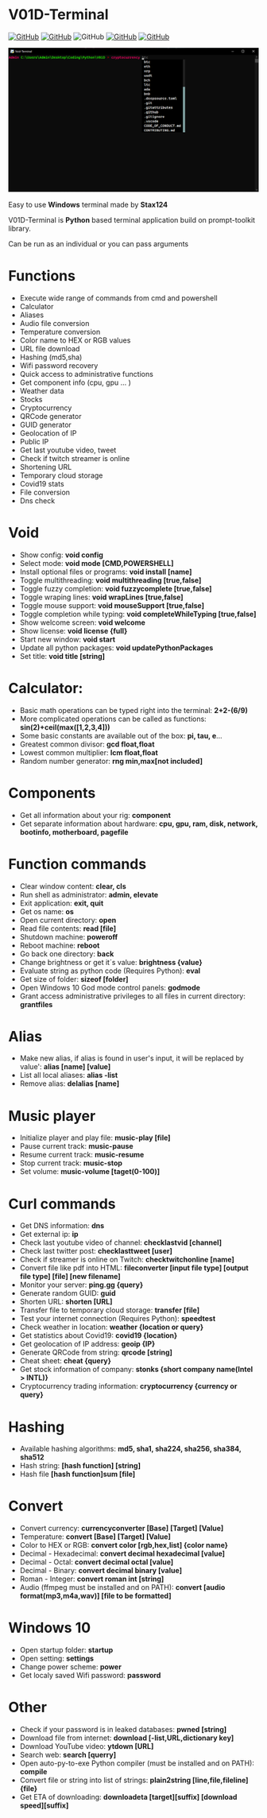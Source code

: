 # V01D-Terminal

[![GitHub](https://img.shields.io/github/license/Stax124/V01D-Terminal?style=for-the-badge)](https://github.com/Stax124/V01D-Terminal/blob/master/LICENSE)
[![GitHub](https://img.shields.io/github/last-commit/Stax124/V01D-Terminal?style=for-the-badge)](https://github.com/Stax124/Void-Terminal/commits/master)
![GitHub](https://img.shields.io/github/downloads/Stax124/V01D-Terminal/total?color=%230000ff&logo=GitHub&style=for-the-badge)
[![GitHub](https://img.shields.io/github/v/release/Stax124/V01D-Terminal?label=Stable&style=for-the-badge)](https://github.com/Stax124/V01D-Terminal/releases)
[![GitHub](https://img.shields.io/github/v/release/Stax124/V01D-Terminal?include_prereleases&label=latest&style=for-the-badge)](https://github.com/Stax124/V01D-Terminal/releases)


<p align="center">
  <img src="img/Autocompletion.png">
</p>

Easy to use **Windows** terminal made by **Stax124**

V01D-Terminal is **Python** based terminal application build on prompt-toolkit library.

Can be run as an individual or you can pass arguments

# Functions
  - Execute wide range of commands from cmd and powershell
  - Calculator
  - Aliases
  - Audio file conversion
  - Temperature conversion
  - Color name to HEX or RGB values
  - URL file download
  - Hashing (md5,sha)
  - Wifi password recovery
  - Quick access to administrative functions
  - Get component info (cpu, gpu ... )
  - Weather data
  - Stocks
  - Cryptocurrency
  - QRCode generator
  - GUID generator
  - Geolocation of IP
  - Public IP
  - Get last youtube video, tweet
  - Check if twitch streamer is online
  - Shortening URL
  - Temporary cloud storage
  - Covid19 stats
  - File conversion
  - Dns check

# Void
  - Show config: **void config**
  - Select mode: **void mode [CMD,POWERSHELL]**
  - Install optional files or programs: **void install [name]**
  - Toggle multithreading: **void multithreading [true,false]**
  - Toggle fuzzy completion: **void fuzzycomplete [true,false]**
  - Toggle wraping lines: **void wrapLines [true,false]**
  - Toggle mouse support: **void mouseSupport [true,false]**
  - Toggle completion while typing: **void completeWhileTyping [true,false]**
  - Show welcome screen: **void welcome**
  - Show license: **void license {full}**
  - Start new window: **void start**
  - Update all python packages: **void updatePythonPackages**
  - Set title: **void title [string]**

# Calculator:
  - Basic math operations can be typed right into the terminal: **2+2-(6/9)**
  - More complicated operations can be called as functions: **sin(2)+ceil(max([1,2,3,4]))**
  - Some basic constants are available out of the box: **pi, tau, e**...
  - Greatest common divisor: **gcd float,float**
  - Lowest common multiplier: **lcm float,float**
  - Random number generator: **rng min,max[not included]**

# Components
  - Get all information about your rig: **component**
  - Get separate information about hardware: **cpu, gpu, ram, disk, network, bootinfo, motherboard, pagefile**

# Function commands
  - Clear window content: **clear, cls**
  - Run shell as administrator: **admin, elevate**
  - Exit application: **exit, quit**
  - Get os name: **os**
  - Open current directory: **open**
  - Read file contents: **read [file]**
  - Shutdown machine: **poweroff**
  - Reboot machine: **reboot**
  - Go back one directory: **back**
  - Change brightness or get it´s value: **brightness {value}**
  - Evaluate string as python code (Requires Python): **eval**
  - Get size of folder: **sizeof [folder]**
  - Open Windows 10 God mode control panels: **godmode**
  - Grant access administrative privileges to all files in current directory: **grantfiles**

# Alias
  - Make new alias, if alias is found in user's input, it will be replaced by value': **alias [name] [value]**
  - List all local aliases: **alias -list**
  - Remove alias: **delalias [name]**

# Music player
  - Initialize player and play file: **music-play [file]**
  - Pause current track: **music-pause**
  - Resume current track: **music-resume**
  - Stop current track: **music-stop**
  - Set volume: **music-volume [taget(0-100)]**

# Curl commands
  - Get DNS information: **dns**
  - Get external ip: **ip**
  - Check last youtube video of channel: **checklastvid [channel]**
  - Check last twitter post: **checklasttweet [user]**
  - Check if streamer is online on Twitch: **checktwitchonline [name]**
  - Convert file like pdf into HTML: **fileconverter [input file type] [output file type] [file] [new filename]**
  - Monitor your server: **ping.gg {query}**
  - Generate random GUID: **guid**
  - Shorten URL: **shorten [URL]**
  - Transfer file to temporary cloud storage: **transfer [file]**
  - Test your internet connection (Requires Python): **speedtest**
  - Check weather in location: **weather {location or query}**
  - Get statistics about Covid19: **covid19 {location}**
  - Get geolocation of IP address: **geoip {IP}**
  - Generate QRCode from string: **qrcode [string]**
  - Cheat sheet: **cheat {query}**
  - Get stock information of company: **stonks {short company name(Intel > INTL)}**
  - Cryptocurrency trading information: **cryptocurrency {currency or query}**

# Hashing
  - Available hashing algorithms: **md5, sha1, sha224, sha256, sha384, sha512**
  - Hash string: **[hash function] [string]**
  - Hash file **[hash function]sum [file]**

# Convert
  - Convert currency: **currencyconverter [Base] [Target] [Value]**
  - Temperature: **convert [Base] [Target] [Value]**
  - Color to HEX or RGB: **convert color [rgb,hex,list] {color name}**
  - Decimal - Hexadecimal: **convert decimal hexadecimal [value]**
  - Decimal - Octal: **convert decimal octal [value]**
  - Decimal - Binary: **convert decimal binary [value]**
  - Roman - Integer: **convert roman int [string]**
  - Audio (ffmpeg must be installed and on PATH): **convert [audio format(mp3,m4a,wav)] [file to be formatted]**

# Windows 10
  - Open startup folder: **startup**
  - Open setting: **settings**
  - Change power scheme: **power**
  - Get localy saved Wifi password: **password**

# Other
  - Check if your password is in leaked databases: **pwned [string]**
  - Download file from internet: **download [-list,URL,dictionary key]**
  - Download YouTube video: **ytdown [URL]**
  - Search web: **search [querry]**
  - Open auto-py-to-exe Python compiler (must be installed and on PATH): **compile**
  - Convert file or string into list of strings: **plain2string [line,file,fileline] {file}**
  - Get ETA of downloading: **downloadeta [target][suffix] [download speed][suffix]**
